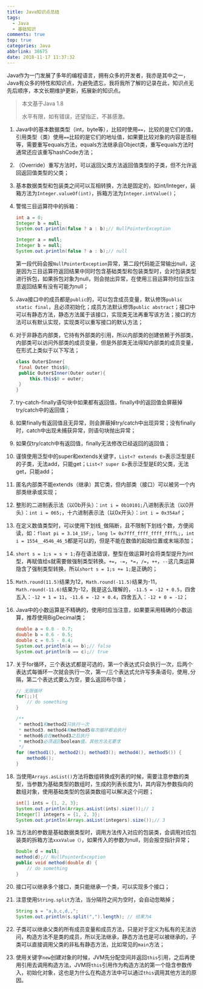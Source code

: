 ```yaml
---
title: Java知识点总结
tags:
  - Java
  - 基础知识
comments: true
top: true
categories: Java
abbrlink: 38675
date: 2018-11-17 11:37:32
---
```


Java作为一门发展了多年的编程语言，拥有众多的开发者，我亦是其中之一，Java有众多的特性和知识点，为避免遗忘，我将我所了解的记录在此，知识点无先后顺序，本文长期维护更新，拓展新的知识点。

<!--more-->

> 本文基于Java 1.8
>
> 水平有限，如有错误，还望指正，不甚感激。

1. Java中的基本数据类型（int，byte等），比较时使用`==`，比较的是它们的值，引用类型（类）使用`==`比较的是它们的地址值，如果要比较对象的内容是否相等，需要重写equals方法，equals方法继承自Object类，重写equals方法时通常还应该重写hashCode方法；

2. （Override）重写方法时，可以返回父类方法返回值类型的子类，但不允许返回返回值类型的父类；

3. 基本数据类型和包装类之间可以互相转换，方法是固定的，如int/Integer，装箱方法为`Integer.valueOf(int)`，拆箱方法为`Integer.intValue()`；

4. 警惕三目运算符中的拆箱：

   ```java
   int a = 0;
   Integer b = null;
   System.out.println(false ? a : b);// NullPointerException
   ```

   ```java
   Integer a = null;
   Integer b = null;
   System.out.println(false ? a : b);// null
   ```

   第一段代码会报`NullPointerException`异常，第二段代码能正常输出null，这是因为三目运算符返回结果中同时包含基础类型和包装类型时，会对包装类型进行拆包，如果拆包对象为null，则会抛出异常，在使用三目运算符时应当注意返回结果有没有可能为null；

5. Java接口中的成员都是`public`的，可以包含成员变量，默认修饰`public static final`，且必须初始化；成员方法默认修饰`public abstract`；接口中可以有静态方法，静态方法属于该接口，实现类无法再重写该方法；接口的方法可以有默认实现，实现类可以重写接口的默认方法；

6. 对于非静态内部类，它持有外部类的引用，所以内部类的创建依赖于外部类，内部类可以访问外部类的成员变量，但是外部类无法得知内部类的成员变量，在形式上类似于以下写法；

   ```java
   class Outer$Inner{
   	final Outer this$0;
   	public Outer$Inner(Outer outer){
   		this.this$0 = outer;
   	}
   }
   ```

7. try-catch-finally语句块中如果都有返回值，finally中的返回值会屏蔽掉try/catch中的返回值；

8. 如果finally有返回值且无异常，则会屏蔽掉try/catch中出现异常；没有finally时，catch中出现未捕获异常，则语句块抛出异常；

9. 如果仅try/catch中有返回值，finally无法修改已经返回的返回值；

10. 谨慎使用泛型中的super和extends关键字，`List<? extends E>`表示泛型是E的子类，无法add，只能get；`List<? super E>`表示泛型是E的父类，无法get，只能add；

11. 匿名内部类不能extends（继承）其它类，但内部类（接口）可以被另一个内部类继承或实现；

12. 整形的二进制表示法（以0b开头）：`int i = 0b10101;`八进制表示法（以0开头）：`int i = 065;`，十六进制表示法（以0x开头）：`int i = 0x354af`；

13. 在定义数值类型时，可以使用下划线`_`做隔断，且不限制下划线个数，方便阅读，如：`float pi = 3.14_15F;`，`long l= 0x7fff_ffff_ffff_ffffL;`，`int i = 1554__4546_46_5`都是可以的，但是不能在数值的起始位置或末端添加；

14. `short s = 1;s = s + 1;`存在语法错误，整型在做运算时会将类型提升为int型，再赋值给s就需要做强制类型转换。`+=`，`-=`，`*=`，`/=`，`++`，`--`这几类运算隐含了强制类型转换，所以`short s = 1;s += 1;`是正确的；

15. `Math.round(11.5)`结果为12，`Math.round(-11.5)`结果为-11，`Math.round(-11.6)`结果为-12，我是这么理解的，`-11.5 = -12 + 0.5`，四舍五入：`-12 + 1 = 11`，`-11.6 = -12 + 0.4`，四舍五入：`-12 + 0 = -12`；

16. Java中的小数运算是不精确的，使用时应当注意，如果要采用精确的小数运算，推荐使用BigDecimal类；

    ```java
    double a = 0.8 - 0.7;
    double b = 0.6 - 0.5;
    double c = 0.5 - 0.4;
    System.out.println(a == b);// false
    System.out.println(b == c);// true
    ```

17. 关于for循环，三个表达式都是可选的，第一个表达式只会执行一次，后两个表达式每循环一次就会执行一次，第一/三个表达式允许写多条语句，使用`,`分隔，第二个表达式要么为空，要么返回布尔值；

    ```java
    // 无限循环
    for(;;){
    	// do something
    }
    
    /**
     * method1和method2只执行一次
     * method3，method4和method5每次循环都会执行
     * method6会在method3之后执行
     * method3必须返回boolean值，其他方法无要求
     */
    for (method1(), method2(); method3(); method4(), method5()) {
        method6();
    }
    ```

18. 当使用`Arrays.asList()`方法将数组转换成列表的时候，需要注意参数的类型，当参数为基础类型的数组时，生成的列表长度为1，其内容为参数指向的数组对象，使用基础类型的包装类数组可以解决这个问题；

    ```java
    int[] ints = {1, 2, 3};
    System.out.println(Arrays.asList(ints).size());// 1
    Integer[] integers = {1, 2, 3};
    System.out.println(Arrays.asList(integers).size());// 3
    ```

19. 当方法的参数是基础数据类型时，调用方法传入对应的包装类，会调用对应包装类的拆箱方法`xxxValue（）`，如果传入的参数为null，则会报空指针异常；

    ```java
    Double d = null;
    method(d);// NullPointerException
    public void method(double d) {
    	// do something
    }
    ```

20. 接口可以继承多个接口，类只能继承一个类，可以实现多个接口；

21. 注意使用`String.split`方法，当分隔符之间为空时，会自动忽略掉；

    ```java
    String s = "a,b,c,d,,";
    System.out.println(s.split(",").length); // 结果为4
    ```

22. 子类可以继承父类的所有成员变量和成员方法，只是对于定义为私有的无法访问，构造方法不是类的成员，所以无法继承，静态方法也是可以被继承的，子类可以直接调用父类的非私有静态方法，比如常见的`main`方法；

23. 使用关键字`new`创建对象的时候，JVM先分配空间并返回`this`引用，之后再使用引用去调用构造方法，JVM将`this`引用作为构造方法的第一个隐含参数传入，初始化对象，这也是为什么在构造方法中可以通过`this`调用其他方法的原因。
